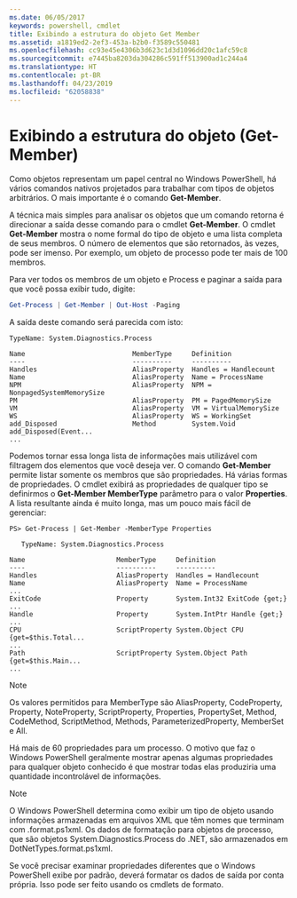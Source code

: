 ```yaml
---
ms.date: 06/05/2017
keywords: powershell, cmdlet
title: Exibindo a estrutura do objeto Get Member
ms.assetid: a1819ed2-2ef3-453a-b2b0-f3589c550481
ms.openlocfilehash: cc93e45e4306b3d623c1d3d1096dd20c1afc59c8
ms.sourcegitcommit: e7445ba8203da304286c591ff513900ad1c244a4
ms.translationtype: HT
ms.contentlocale: pt-BR
ms.lasthandoff: 04/23/2019
ms.locfileid: "62058838"
---
```

# <a name="viewing-object-structure-get-member"></a>Exibindo a estrutura do objeto (Get-Member)

Como objetos representam um papel central no Windows PowerShell, há vários comandos nativos projetados para trabalhar com tipos de objetos arbitrários. O mais importante é o comando **Get-Member**.

A técnica mais simples para analisar os objetos que um comando retorna é direcionar a saída desse comando para o cmdlet **Get-Member**. O cmdlet **Get-Member** mostra o nome formal do tipo de objeto e uma lista completa de seus membros. O número de elementos que são retornados, às vezes, pode ser imenso. Por exemplo, um objeto de processo pode ter mais de 100 membros.

Para ver todos os membros de um objeto e Process e paginar a saída para que você possa exibir tudo, digite:

```powershell
Get-Process | Get-Member | Out-Host -Paging
```

A saída deste comando será parecida com isto:

```output
TypeName: System.Diagnostics.Process

Name                           MemberType     Definition
----                           ----------     ----------
Handles                        AliasProperty  Handles = Handlecount
Name                           AliasProperty  Name = ProcessName
NPM                            AliasProperty  NPM = NonpagedSystemMemorySize
PM                             AliasProperty  PM = PagedMemorySize
VM                             AliasProperty  VM = VirtualMemorySize
WS                             AliasProperty  WS = WorkingSet
add_Disposed                   Method         System.Void add_Disposed(Event...
...
```

Podemos tornar essa longa lista de informações mais utilizável com filtragem dos elementos que você deseja ver. O comando **Get-Member** permite listar somente os membros que são propriedades. Há várias formas de propriedades. O cmdlet exibirá as propriedades de qualquer tipo se definirmos o **Get-Member MemberType** parâmetro para o valor **Properties**. A lista resultante ainda é muito longa, mas um pouco mais fácil de gerenciar:

```
PS> Get-Process | Get-Member -MemberType Properties

   TypeName: System.Diagnostics.Process

Name                       MemberType     Definition
----                       ----------     ----------
Handles                    AliasProperty  Handles = Handlecount
Name                       AliasProperty  Name = ProcessName
...
ExitCode                   Property       System.Int32 ExitCode {get;}
...
Handle                     Property       System.IntPtr Handle {get;}
...
CPU                        ScriptProperty System.Object CPU {get=$this.Total...
...
Path                       ScriptProperty System.Object Path {get=$this.Main...
...
```

> [!NOTE]
> Os valores permitidos para MemberType são AliasProperty, CodeProperty, Property, NoteProperty, ScriptProperty, Properties, PropertySet, Method, CodeMethod, ScriptMethod, Methods, ParameterizedProperty, MemberSet e All.

Há mais de 60 propriedades para um processo. O motivo que faz o Windows PowerShell geralmente mostrar apenas algumas propriedades para qualquer objeto conhecido é que mostrar todas elas produziria uma quantidade incontrolável de informações.

> [!NOTE]
> O Windows PowerShell determina como exibir um tipo de objeto usando informações armazenadas em arquivos XML que têm nomes que terminam com .format.ps1xml. Os dados de formatação para objetos de processo, que são objetos System.Diagnostics.Process do .NET, são armazenados em DotNetTypes.format.ps1xml.

Se você precisar examinar propriedades diferentes que o Windows PowerShell exibe por padrão, deverá formatar os dados de saída por conta própria. Isso pode ser feito usando os cmdlets de formato.